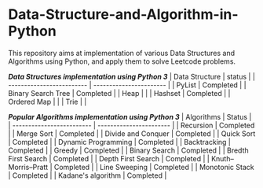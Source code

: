 # Data-Structure-and-Algorithm-in-Python

This repository aims at implementation of various Data Structures and Algorithms using Python, and apply them to solve Leetcode problems.

***Data Structures implementation using Python 3***
|     Data Structure        |          status         |
| ------------------------- | ----------------------- |
|         PyList            |         Completed       |
|   Binary Search Tree      |         Completed       |
|         Heap              |                         |
|        Hashset            |         Completed       |
|      Ordered Map          |                         |
|         Trie              |                         |

***Popular Algorithms implementation using Python 3***
|       Algorithms          |         Status          |
| ------------------------- | ----------------------- |
|        Recursion          |         Completed       |
|       Merge Sort          |         Completed       |
|    Divide and Conquer     |         Completed       |
|       Quick Sort          |         Completed       |
|   Dynamic Programming     |         Completed       |
|      Backtracking         |         Completed       |
|         Greedy            |         Completed       |
|       Binary Search       |         Completed       |
|   Bredth First Search     |         Completed       | 
|    Depth First Search     |         Completed       |
|    Knuth–Morris–Pratt     |         Completed       |
|    Line Sweeping          |         Completed       |
|    Monotonic Stack        |         Completed       |
|    Kadane's algorithm     |         Completed       |

